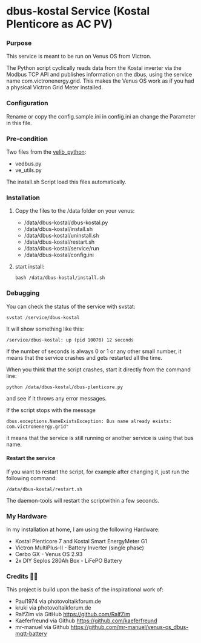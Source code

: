 # dbus-kostal Service (Kostal Plenticore as AC PV)

### Purpose

This service is meant to be run on Venus OS from Victron.

The Python script cyclically reads data from the Kostal inverter via the Modbus TCP API and publishes information on the dbus, using the service name com.victronenergy.grid. This makes the Venus OS work as if you had a physical Victron Grid Meter installed.


### Configuration

Rename or copy the config.sample.ini in config.ini an change the Parameter in this file.


### Pre-condition

Two files from the [velib_python](https://github.com/victronenergy/velib_python):

   - vedbus.py
   - ve_utils.py

The install.sh Script load this files automatically.


### Installation

1. Copy the files to the /data folder on your venus:

   - /data/dbus-kostal/dbus-kostal.py
   - /data/dbus-kostal/install.sh
   - /data/dbus-kostal/uninstall.sh
   - /data/dbus-kostal/restart.sh
   - /data/dbus-kostal/service/run
   - /data/dbus-kostal/config.ini

2. start install:

   `bash /data/dbus-kostal/install.sh`

### Debugging

You can check the status of the service with svstat:

`svstat /service/dbus-kostal`

It will show something like this:

`/service/dbus-kostal: up (pid 10078) 12 seconds`

If the number of seconds is always 0 or 1 or any other small number, it means that the service crashes and gets restarted all the time.

When you think that the script crashes, start it directly from the command line:

`python /data/dbus-kostal/dbus-plenticore.py`

and see if it throws any error messages.

If the script stops with the message

`dbus.exceptions.NameExistsException: Bus name already exists: com.victronenergy.grid"`

it means that the service is still running or another service is using that bus name.

#### Restart the service

If you want to restart the script, for example after changing it, just run the following command:

`/data/dbus-kostal/restart.sh`

The daemon-tools will restart the scriptwithin a few seconds.

### My Hardware

In my installation at home, I am using the following Hardware:

- Kostal Plenticore 7 and Kostal Smart EnergyMeter G1
- Victron MultiPlus-II - Battery Inverter (single phase)
- Cerbo GX - Venus OS 2.93
- 2x DIY Seplos 280Ah Box - LiFePO Battery

### Credits 🙌🏻

This project is build upon the basis of the inspirational work of:

- Paul1974 via photovoltaikforum.de
- kruki via photovoltaikforum.de
- RalfZim via GitHub https://github.com/RalfZim
- Kaeferfreund via Github https://github.com/kaeferfreund
- mr-manuel via Github https://github.com/mr-manuel/venus-os_dbus-mqtt-battery